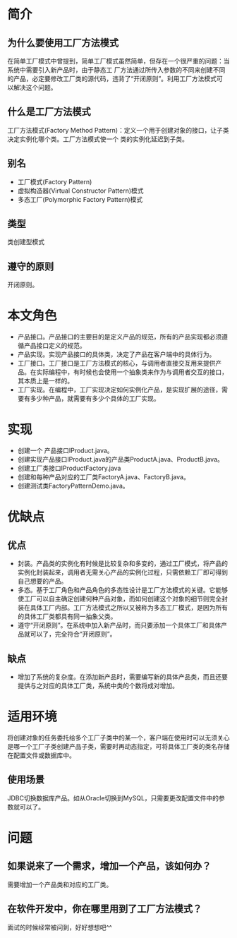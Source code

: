 # 简介
## 为什么要使用工厂方法模式
在简单工厂模式中曾提到，简单工厂模式虽然简单，但存在一个很严重的问题：当系统中需要引入新产品时，由于静态工
厂方法通过所传入参数的不同来创建不同的产品，必定要修改工厂类的源代码，违背了“开闭原则”。利用工厂方法模式可
以解决这个问题。
## 什么是工厂方法模式
工厂方法模式(Factory Method Pattern)：定义一个用于创建对象的接口，让子类决定实例化哪个类。工厂方法模式使一个
类的实例化延迟到子类。
## 别名
- 工厂模式(Factory Pattern)
- 虚拟构造器(Virtual Constructor Pattern)模式
- 多态工厂(Polymorphic Factory Pattern)模式
## 类型
类创建型模式
## 遵守的原则
开闭原则。
# 本文角色
- 产品接口。产品接口的主要目的是定义产品的规范，所有的产品实现都必须遵循产品接口定义的规范。
- 产品实现。实现产品接口的具体类，决定了产品在客户端中的具体行为。
- 工厂接口。工厂接口是工厂方法模式的核心，与调用者直接交互用来提供产品。在实际编程中，有时候也会使用一个抽象类来作为与调用者交互的接口，其本质上是一样的。
- 工厂实现。在编程中，工厂实现决定如何实例化产品，是实现扩展的途径，需要有多少种产品，就需要有多少个具体的工厂实现。
# 实现
- 创建一个 产品接口IProduct.java。
- 创建实现产品接口IProduct.java的产品类ProductA.java、ProductB.java。
- 创建工厂类接口IProductFactory.java
- 创建和每种产品对应的工厂类FactoryA.java、FactoryB.java。
- 创建测试类FactoryPatternDemo.java。
# 优缺点
## 优点
- 封装。产品类的实例化有时候是比较复杂和多变的，通过工厂模式，将产品的实例化封装起来，调用者无需关心产品的实例化过程，只需依赖工厂即可得到自己想要的产品。
- 多态。基于工厂角色和产品角色的多态性设计是工厂方法模式的关键。它能够使工厂可以自主确定创建何种产品对象，而如何创建这个对象的细节则完全封装在具体工厂内部。工厂方法模式之所以又被称为多态工厂模式，是因为所有的具体工厂类都具有同一抽象父类。
- 遵守“开闭原则”。在系统中加入新产品时，而只要添加一个具体工厂和具体产品就可以了，完全符合“开闭原则”。
## 缺点
- 增加了系统的复杂度。在添加新产品时，需要编写新的具体产品类，而且还要提供与之对应的具体工厂类，系统中类的个数将成对增加。
# 适用环境
将创建对象的任务委托给多个工厂子类中的某一个，客户端在使用时可以无须关心是哪一个工厂子类创建产品子类，需要时再动态指定，可将具体工厂类的类名存储在配置文件或数据库中。
## 使用场景
JDBC切换数据库产品。如从Oracle切换到MySQL，只需要更改配置文件中的参数就可以了。
# 问题
## 如果说来了一个需求，增加一个产品，该如何办？
需要增加一个产品类和对应的工厂类。
## 在软件开发中，你在哪里用到了工厂方法模式？ 
面试的时候经常被问到，好好想想吧^^